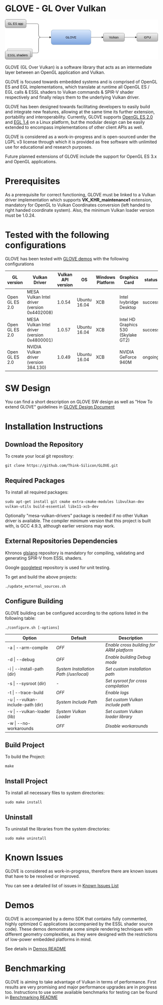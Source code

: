 # GLOVE - GL Over Vulkan

![GLOVE functionality](Docs/Images/GLOVEfunction.jpg)

GLOVE (GL Over Vulkan) is a software library that acts as an intermediate layer between an OpenGL application and Vulkan.

GLOVE is focused towards embedded systems and is comprised of OpenGL ES and EGL implementations, which translate at runtime all OpenGL ES / EGL calls & ESSL shaders to Vulkan commands &amp; SPIR-V shader respectively and finally relays them to the underlying Vulkan driver.

GLOVE has been designed towards facilitating developers to easily build and integrate new features, allowing at the same time its further extension, portability and interoperability. Currently, GLOVE supports [OpenGL ES 2.0](https://www.khronos.org/registry/OpenGL/specs/es/2.0/es_full_spec_2.0.pdf) and [EGL 1.4](https://www.khronos.org/registry/EGL/specs/eglspec.1.4.pdf) on a Linux platform, but the modular design can be easily extended to encompass implementations of other client APIs as well.

GLOVE is considered as a work-in-progress and is open-sourced under the LGPL v3 license through which it is provided as free software with unlimited use for educational and research purposes.

Future planned extensions of GLOVE include the support for OpenGL ES 3.x and OpenGL applications.


# Prerequisites

As a prerequisite for correct functioning, GLOVE must be linked to a Vulkan driver implementation which supports **VK_KHR_maintenance1** extension, mandatory for OpenGL to Vulkan Coordinates conversion (left handed to right handed coordinate system).
Also, the minimum Vulkan loader version must be 1.0.24.

# Tested with the following configurations

GLOVE has been tested with [GLOVE demos](Demos/README_demos.md) with the following configurations

| **GL version** | **Vulkan Driver** | **Vulkan API version** | **OS** | **Windows Platform** | **Graphics Card** | **status** | **notes** |
| --- | --- | --- | --- | --- | --- | --- | --- |
| Open GL ES 2.0 |MESA Vulkan Intel driver (version 0x4402008) | 1.0.54 | Ubuntu 16.04 | XCB | Intel Ivybridge Desktop | success | - |
| Open GL ES 2.0 |MESA Vulkan Intel driver (version 0x4800001)| 1.0.57 | Ubuntu 16.04 | XCB | Intel HD Graphics 530 (Skylake GT2) | success | applied depth buffer workaround | 
| Open GL ES 2.0 |NVIDIA Vulkan driver (version 384.130)| 1.0.49 | Ubuntu 16.04 | XCB |NVIDIA GeForce 940M | ongoing | - |

# SW Design

You can find a short description on GLOVE SW design as well as "How To extend GLOVE" guidelines in [GLOVE Design Document](Docs/GLOVEDesignDocument.md)

# Installation Instructions

## Download the Repository

To create your local git repository:

```
git clone https://github.com/Think-Silicon/GLOVE.git
```

## Required Packages

To install all required packages:

```
sudo apt-get install git cmake extra-cmake-modules libvulkan-dev vulkan-utils build-essential libx11-xcb-dev
```

Optionally "mesa-vulkan-drivers" package is needed if no other Vulkan driver is available.
The compiler minimum version that this project is built with, is GCC 4.9.3, although earlier versions may work.

## External Repositories Dependencies

Khronos [glslang](https://github.com/KhronosGroup/glslang) repository is mandatory for compiling, validating and generating SPIR-V from ESSL shaders.

Google [googletest](https://github.com/google/googletest) repository is used for unit testing.

To get and build the above projects:

```
./update_external_sources.sh
```

## Configure Building

GLOVE building can be configured according to the options listed in the following table:

```
./configure.sh [-options]
```

| **Option** | **Default** | **Description** |
| --- | --- | --- |
| -a \| --arm-compile | _OFF_ | _Enable cross building for ARM platform_ |
| -d \| --debug | _OFF_ | _Enable building Debug mode_ |
| -i \| --install-path (dir) | _System Installation Path (/usr/local)_ | _Set custom installation path_ |
| -s \| --sysroot (dir) | _-_ | _Set sysroot for cross compilation_ |
| -t \| --trace-build | _OFF_ | _Enable logs_ |
| -u \| --vulkan-include-path (dir) | _System Include Path_ | _Set custom Vulkan include path_ |
| -v \| --vulkan-loader (lib) | _System Vulkan Loader_ | _Set custom Vulkan loader library_ |
| -w \| --no-workarounds | _OFF_ | _Disable workarounds_ |


## Build Project

To build the Project:

```
make
```

## Install Project

To install all necessary files to system directories:

```
sudo make install
```

## Uninstall

To uninstall the libraries from the system directories:

```
sudo make uninstall
```

# Known Issues

GLOVE is considered as work-in-progress, therefore there are known issues that have to be resolved or improved. 

You can see a detailed list of issues in [Known Issues List](Docs/KnownIssues.md)

# Demos

GLOVE is accompanied by a demo SDK that contains fully commented, highly optimized C applications (accompanied by the ESSL shader source code). These demos demonstrate some simple rendering techniques with different geometry complexities, as they were designed with the restrictions of low-power embedded platforms in mind.

See details in [Demos README](Demos/README_demos.md)

# Benchmarking

GLOVE is aiming to take advantage of Vulkan in terms of performance. First results are very promising and major performance upgrades are in progress too. Instructions to use some available benchmarks for testing can be found in [Benchmarking README](Benchmarking/README_benchmarking.md)

